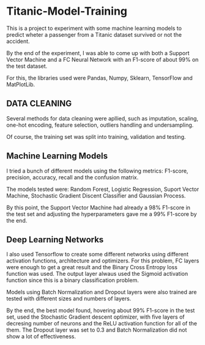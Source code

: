 # Titanic-Model-Training

This is a project to experiment with some machine learning models to predict wheter a passenger from a Titanic dataset survived or not the accident.

By the end of the experiment, I was able to come up with both a Support Vector Machine and a FC Neural Network with an F1-score of about 99% on the test dataset.

For this, the libraries used were Pandas, Numpy, Sklearn, TensorFlow and MatPlotLib.

## DATA CLEANING

Several methods for data cleaning were apllied, such as imputation, scaling, one-hot encoding, feature selection, outliers handling and undersampling.

Of course, the training set was split into training, validation and testing.

## Machine Learning Models

I tried a bunch of different models using the following metrics: F1-score, precision, accuracy, recall and the confusion matrix.

The models tested were: Random Forest, Logistic Regression, Suport Vector Machine, Stochastic Gradient Discent Classifier and Gaussian Process.

By this point, the Support Vector Machine had already a 98% F1-score in the test set and adjusting the hyperparameters gave me a 99% F1-score by the end.

## Deep Learning Networks

I also used Tensorflow to create some different networks using different activation functions, architecture and optimizers. For this problem, FC layers were enough to get a 
great result and the Binary Cross Entropy loss function was used. The output layer alwaus used the Sigmoid activation function since this is a binary classification problem.

Models using Batch Normalization and Dropout layers were also trained are tested with different sizes and numbers of layers.

By the end, the best model found, hovering about 99% F1-score in the test set, used the Stochastic Gradient descent optimizer, with five layers of decresing number of neurons and the
ReLU activation function for all of the them. The Dropout layer was set to 0.3 and Batch Normalization did not show a lot of effectiveness.

